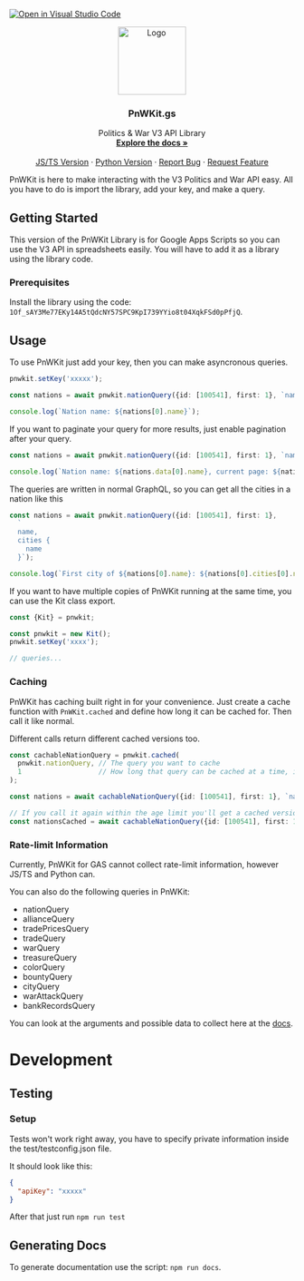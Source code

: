 [![Open in Visual Studio Code](https://open.vscode.dev/badges/open-in-vscode.svg)](https://open.vscode.dev/bsnk-dev/pnwkit.gs)

<p align="center">
  <a href="https://github.com/bsnk-dev/pnwkit.gs">
    <img src="https://assets.bsnk.dev/pnwkit_icon_gs.png" alt="Logo" width="120" height="120">
  </a>

  <h3 align="center">PnWKit.gs</h3>

  <p align="center">
    Politics & War V3 API Library
    <br />
    <a href="https://bsnk-dev.github.io/pnwkit/"><strong>Explore the docs »</strong></a>
    <br />
    <br />
    <a href="https://www.npmjs.com/package/pnwkit">JS/TS Version</a>
    ·
    <a href="https://pypi.org/project/pnwkit-py/">Python Version</a>
    ·
    <a href="https://github.com/bsnk-dev/pnwkit/issues">Report Bug</a>
    ·
    <a href="https://github.com/bsnk-dev/pnwkit/issues">Request Feature</a>
  </p>
</p>

PnWKit is here to make interacting with the V3 Politics and War API easy. All you have to do is import the library, add your key, and make a query.

## Getting Started

This version of the PnWKit Library is for Google Apps Scripts so you can use the V3 API in spreadsheets easily. You will have to add it as a library using the library code.

### Prerequisites

Install the library using the code: ```1Of_sAY3Me77EKy14A5tQdcNY57SPC9KpI739YYio8t04XqkFSd0pPfjQ```.

## Usage

To use PnWKit just add your key, then you can make asyncronous queries.

```ts
pnwkit.setKey('xxxxx');

const nations = await pnwkit.nationQuery({id: [100541], first: 1}, `name`);

console.log(`Nation name: ${nations[0].name}`);
```

If you want to paginate your query for more results, just enable pagination after your query.

```ts
const nations = await pnwkit.nationQuery({id: [100541], first: 1}, `name`, true);

console.log(`Nation name: ${nations.data[0].name}, current page: ${nations.paginatorInfo.currentPage}`);
```

The queries are written in normal GraphQL, so you can get all the cities in a nation like this

```ts
const nations = await pnwkit.nationQuery({id: [100541], first: 1}, 
  `
  name,
  cities {
    name  
  }`);

console.log(`First city of ${nations[0].name}: ${nations[0].cities[0].name}`);
```

If you want to have multiple copies of PnWKit running at the same time, you can use the Kit class export.

```ts
const {Kit} = pnwkit;

const pnwkit = new Kit();
pnwkit.setKey('xxxx');

// queries...
```

### Caching

PnWKit has caching built right in for your convenience. 
Just create a cache function with ``PnWKit.cached`` and define how long it can be cached for. Then call it like normal.

Different calls return different cached versions too.

```ts
const cachableNationQuery = pnwkit.cached(
  pnwkit.nationQuery, // The query you want to cache
  1                   // How long that query can be cached at a time, in minutes
);

const nations = await cachableNationQuery({id: [100541], first: 1}, `name`);

// If you call it again within the age limit you'll get a cached version
const nationsCached = await cachableNationQuery({id: [100541], first: 1}, `name`);
```

### Rate-limit Information

Currently, PnWKit for GAS cannot collect rate-limit information, however JS/TS and Python can.

You can also do the following queries in PnWKit:

- nationQuery
- allianceQuery
- tradePricesQuery
- tradeQuery
- warQuery
- treasureQuery
- colorQuery
- bountyQuery
- cityQuery
- warAttackQuery
- bankRecordsQuery

You can look at the arguments and possible data to collect here at the [docs](https://bsnk-dev.github.io/pnwkit/).


# Development

## Testing

### Setup

Tests won't work right away, you have to specify private information inside the test/testconfig.json file.

It should look like this:

```json
{
  "apiKey": "xxxxx"
}
```

After that just run ```npm run test```

## Generating Docs

To generate documentation use the script: ```npm run docs```.

